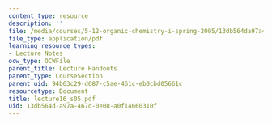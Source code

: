 ```yaml
---
content_type: resource
description: ''
file: /media/courses/5-12-organic-chemistry-i-spring-2005/13db564da97a467d0e08a0f14660310f_lecture16_s05.pdf
file_type: application/pdf
learning_resource_types:
- Lecture Notes
ocw_type: OCWFile
parent_title: Lecture Handouts
parent_type: CourseSection
parent_uid: 94b63c29-d687-c5ae-461c-eb0cbd05661c
resourcetype: Document
title: lecture16_s05.pdf
uid: 13db564d-a97a-467d-0e08-a0f14660310f
---
```

